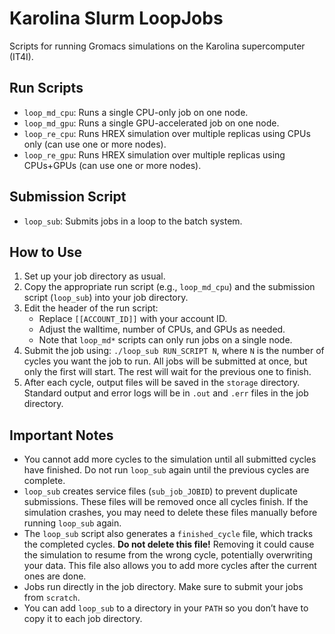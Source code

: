 # Karolina Slurm LoopJobs

Scripts for running Gromacs simulations on the Karolina supercomputer (IT4I).

## Run Scripts
- `loop_md_cpu`: Runs a single CPU-only job on one node.
- `loop_md_gpu`: Runs a single GPU-accelerated job on one node.
- `loop_re_cpu`: Runs HREX simulation over multiple replicas using CPUs only (can use one or more nodes).
- `loop_re_gpu`: Runs HREX simulation over multiple replicas using CPUs+GPUs (can use one or more nodes).

## Submission Script
- `loop_sub`: Submits jobs in a loop to the batch system.

## How to Use
1. Set up your job directory as usual.
2. Copy the appropriate run script (e.g., `loop_md_cpu`) and the submission script (`loop_sub`) into your job directory.
3. Edit the header of the run script:
   - Replace `[[ACCOUNT_ID]]` with your account ID.
   - Adjust the walltime, number of CPUs, and GPUs as needed.
   - Note that `loop_md*` scripts can only run jobs on a single node.
4. Submit the job using: `./loop_sub RUN_SCRIPT N`, where `N` is the number of cycles you want the job to run. All jobs will be submitted at once, but only the first will start. The rest will wait for the previous one to finish.
5. After each cycle, output files will be saved in the `storage` directory. Standard output and error logs will be in `.out` and `.err` files in the job directory.

## Important Notes
- You cannot add more cycles to the simulation until all submitted cycles have finished. Do not run `loop_sub` again until the previous cycles are complete.
- `loop_sub` creates service files (`sub_job_JOBID`) to prevent duplicate submissions. These files will be removed once all cycles finish. If the simulation crashes, you may need to delete these files manually before running `loop_sub` again.
- The `loop_sub` script also generates a `finished_cycle` file, which tracks the completed cycles. **Do not delete this file!** Removing it could cause the simulation to resume from the wrong cycle, potentially overwriting your data. This file also allows you to add more cycles after the current ones are done.
- Jobs run directly in the job directory. Make sure to submit your jobs from `scratch`.
- You can add `loop_sub` to a directory in your `PATH` so you don’t have to copy it to each job directory.